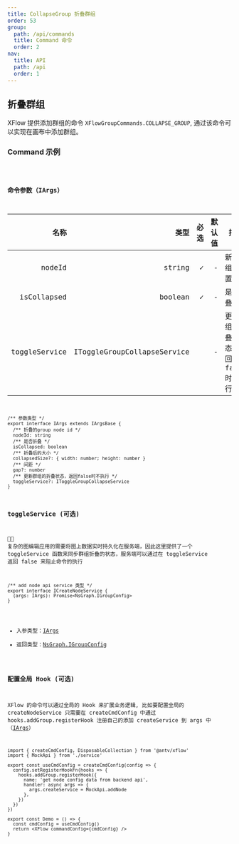 ```yaml
---
title: CollapseGroup 折叠群组
order: 53
group:
  path: /api/commands
  title: Command 命令
  order: 2
nav:
  title: API
  path: /api
  order: 1
---
```


## 折叠群组

XFlow 提供添加群组的命令 `XFlowGroupCommands.COLLAPSE_GROUP`, 通过该命令可以实现在画布中添加群组。

### Command 示例

<code src="./basic/index.tsx" classname="add-group-demo" />

### 命令参数（IArgs）

|          名称 |                        类型 | 必选 | 默认值 | 描述                                    |
| ------------: | --------------------------: | ---: | -----: | --------------------------------------- |
|        nodeId |                      string |    ✓ |      - | 新建群组的配置数据                      |
|   isCollapsed |                     boolean |    ✓ |      - | 是否折叠                                |
| toggleService | IToggleGroupCollapseService |      |      - | 更新群组的折叠状态，返回 false 时不执行 |

```tsx | pure
/** 参数类型 */
export interface IArgs extends IArgsBase {
  /** 折叠的group node id */
  nodeId: string
  /** 是否折叠 */
  isCollapsed: boolean
  /** 折叠后的大小 */
  collapsedSize?: { width: number; height: number }
  /** 间距 */
  gap?: number
  /** 更新群组的折叠状态，返回false时不执行 */
  toggleService?: IToggleGroupCollapseService
}
```

### toggleService (可选)

 复杂的图编辑应用的需要将图上数据实时持久化在服务端，因此这里提供了一个 toggleService 函数来同步群组折叠的状态，服务端可以通过在 toggleService 返回 false 来阻止命令的执行

```tsx | pure
/** add node api service 类型 */
export interface ICreateNodeService {
  (args: IArgs): Promise<NsGraph.IGroupConfig>
}
```

- 入参类型：[IArgs](#命令参数iargs)
- 返回类型：[NsGraph.IGroupConfig](/api/interface#igroupconfig)

### 配置全局 Hook (可选)

XFlow 的命令可以通过全局的 Hook 来扩展业务逻辑, 比如要配置全局的 createNodeService 只需要在 createCmdConfig 中通过 hooks.addGroup.registerHook 注册自己的添加 createService 到 args 中（[IArgs](#命令参数iargs)）

```tsx | pure
import { createCmdConfig, DisposableCollection } from '@antv/xflow'
import { MockApi } from './service'

export const useCmdConfig = createCmdConfig(config => {
  config.setRegisterHookFn(hooks => {
    hooks.addGroup.registerHook({
      name: 'get node config data from backend api',
      handler: async args => {
        args.createService = MockApi.addNode
      },
    })
  })
})

export const Demo = () => {
  const cmdConfig = useCmdConfig()
  return <XFlow commandConfig={cmdConfig} />
}
```
